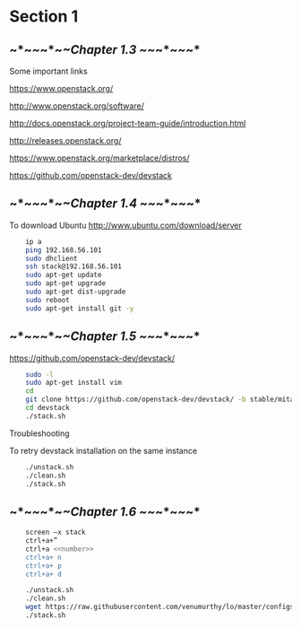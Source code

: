 Section 1
=========

~*~*~*~*~*~*Chapter 1.3 ~*~*~*~*~*~*
---------

Some important links

https://www.openstack.org/

http://www.openstack.org/software/

http://docs.openstack.org/project-team-guide/introduction.html

http://releases.openstack.org/

https://www.openstack.org/marketplace/distros/

https://github.com/openstack-dev/devstack


~*~*~*~*~*~*Chapter 1.4 ~*~*~*~*~*~*
---------

To download Ubuntu 
http://www.ubuntu.com/download/server

```bash
    ip a 
    ping 192.168.56.101
    sudo dhclient
    ssh stack@192.168.56.101
    sudo apt-get update
    sudo apt-get upgrade
    sudo apt-get dist-upgrade
    sudo reboot
    sudo apt-get install git -y
```

~*~*~*~*~*~*Chapter 1.5 ~*~*~*~*~*~*
---------

https://github.com/openstack-dev/devstack/

```bash
    sudo -l
    sudo apt-get install vim
    cd
    git clone https://github.com/openstack-dev/devstack/ -b stable/mitaka
    cd devstack
    ./stack.sh
```

Troubleshooting

To retry devstack installation on the same instance

```bash
    ./unstack.sh
    ./clean.sh
    ./stack.sh
```


~*~*~*~*~*~*Chapter 1.6 ~*~*~*~*~*~*
---------

```bash
    screen –x stack
    ctrl+a+”
    ctrl+a <<number>>
    ctrl+a+ n
    ctrl+a+ p
    ctrl+a+ d
```


```bash
    ./unstack.sh
    ./clean.sh
    wget https://raw.githubusercontent.com/venumurthy/lo/master/configs/1.local.conf -O local.conf
    ./stack.sh
```


